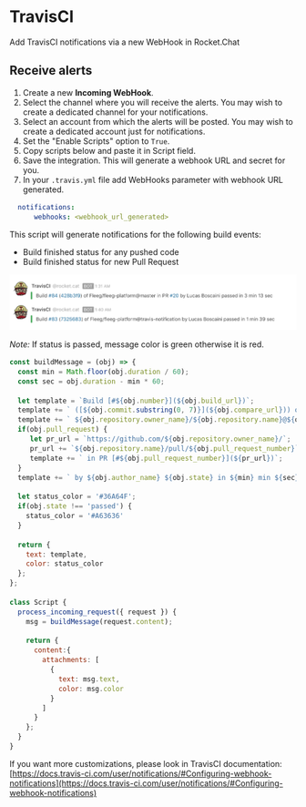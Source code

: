 # TravisCI

Add TravisCI notifications via a new WebHook in Rocket.Chat

## Receive alerts

1. Create a new **Incoming WebHook**.
2. Select the channel where you will receive the alerts. You may wish to create a dedicated channel for your notifications.
3. Select an account from which the alerts will be posted. You may wish to create a dedicated account just for notifications.
4. Set the "Enable Scripts" option to `True`.
5. Copy scripts below and paste it in Script field.
6. Save the integration. This will generate a webhook URL and secret for you.
7. In your `.travis.yml` file add WebHooks parameter with webhook URL generated.

```yaml
  notifications:
      webhooks: <webhook_url_generated>
```

This script will generate notifications for the following build events:

* Build finished status for any pushed code
* Build finished status for new Pull Request

![Screenshot of messages generated by TravisCI integration script](/img/travis-ci.png)

_Note:_ If status is passed, message color is green otherwise it is red.

```javascript
const buildMessage = (obj) => {
  const min = Math.floor(obj.duration / 60);
  const sec = obj.duration - min * 60;

  let template = `Build [#${obj.number}](${obj.build_url})`;
  template += ` ([${obj.commit.substring(0, 7)}](${obj.compare_url})) of`
  template += ` ${obj.repository.owner_name}/${obj.repository.name}@${obj.branch}`;
  if(obj.pull_request) {
     let pr_url = `https://github.com/${obj.repository.owner_name}/`;
     pr_url += `${obj.repository.name}/pull/${obj.pull_request_number}`;
     template += ` in PR [#${obj.pull_request_number}](${pr_url})`;
  }
  template += ` by ${obj.author_name} ${obj.state} in ${min} min ${sec} sec`;

  let status_color = '#36A64F';
  if(obj.state !== 'passed') {
    status_color = '#A63636'
  }

  return {
    text: template,
    color: status_color
  };
};

class Script {
  process_incoming_request({ request }) {
    msg = buildMessage(request.content);

    return {
      content:{
        attachments: [
          {
            text: msg.text,
            color: msg.color
          }
        ]
      }
    };
  }
}
```

If you want more customizations, please look in TravisCI documentation: [https://docs.travis-ci.com/user/notifications/#Configuring-webhook-notifications](https://docs.travis-ci.com/user/notifications/#Configuring-webhook-notifications)
